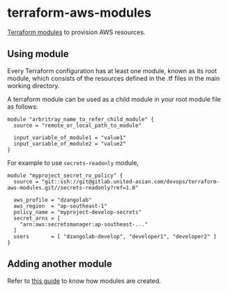 # terraform-aws-modules

[Terraform modules](https://www.terraform.io/docs/modules/index.html) to provision AWS resources.

## Using module

Every Terraform configuration has at least one module, known as its root module, which consists of the resources defined in the .tf files in the main working directory.

A terraform module can be used as a child module in your root module file as follows:

```hcl
module "arbritray_name_to_refer_child_module" {
  source = "remote_or_local_path_to_module"

  input_variable_of_module1 = "value1"
  input_variable_of_module2 = "value2"
}
```

For example to use `secrets-readonly` module,

```hcl
module "myproject_secret_ro_policy" {
  source = "git::ssh://git@gitlab.united-asian.com/devops/terraform-aws-modules.git//secrets-readonly?ref=1.0"

  aws_profile = "dzangolab"
  aws_region  = "ap-southeast-1"
  policy_name = "myproject-develop-secrets"
  secret_arns = [
    "arn:aws:secretsmanager:ap-southeast-..."
  ]
  users       = [ "dzangolab-develop", "developer1", "developer2" ]
}
```

## Adding another module

Refer to [this guide](https://www.terraform.io/docs/modules/index.html) to know how modules are created.
